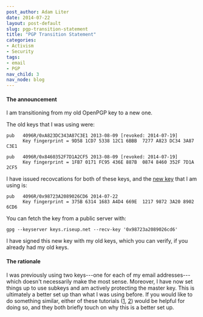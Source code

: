 ```yaml
---
post_author: Adam Liter
date: 2014-07-22
layout: post-default
slug: pgp-transition-statement
title: "PGP Transition Statement"
categories:
- Activism
- Security
tags:
- email
- PGP
nav_child: 3
nav_node: blog
---
```


#### The announcement

I am transitioning from my old OpenPGP key to a new one.

The old keys that I was using were:

    pub   4096R/0xA823DC343A87C3E1 2013-08-09 [revoked: 2014-07-19]
	      Key fingerprint = 9D58 1CD7 5338 12C1 6BBB  7277 A823 DC34 3A87 C3E1

    pub   4096R/0x8460352F7D1A2CF5 2013-08-09 [revoked: 2014-07-19]
          Key fingerprint = 1FB7 0171 FC95 436E 887B  0874 8460 352F 7D1A 2CF5

I have issued recovcations for both of these keys, and the [new key][NewKey] that I am using is:

	pub   4096R/0x98723A2089026CD6 2014-07-22
          Key fingerprint = 375B 6314 1683 A4D4 669E  1217 9872 3A20 8902 6CD6

You can fetch the key from a public server with:

    gpg --keyserver keys.riseup.net --recv-key '0x98723a2089026cd6'

I have signed this new key with my old keys, which you can verify, if you already had my old keys.

#### The rationale

I was previously using two keys---one for each of my email addresses---which doesn't necessarily make the most sense. Moreover, I have now set things up to use subkeys and am actively protecting the master key. This is ultimately a better set up than what I was using before. If you would like to do something similar, either of these tutorials ([1][1], [2][2]) would be helpful for doing so, and they both briefly touch on why this is a better set up.

[NewKey]: https://bit.ly/adamliterpgp
[1]: http://www.void.gr/kargig/blog/2013/12/02/creating-a-new-gpg-key-with-subkeys/
[2]: https://alexcabal.com/creating-the-perfect-gpg-keypair/
[commits]: https://github.com/adamliter/adamliter.github.io/commits/master/_posts/2014-07-22-pgp-transition-statement.md
